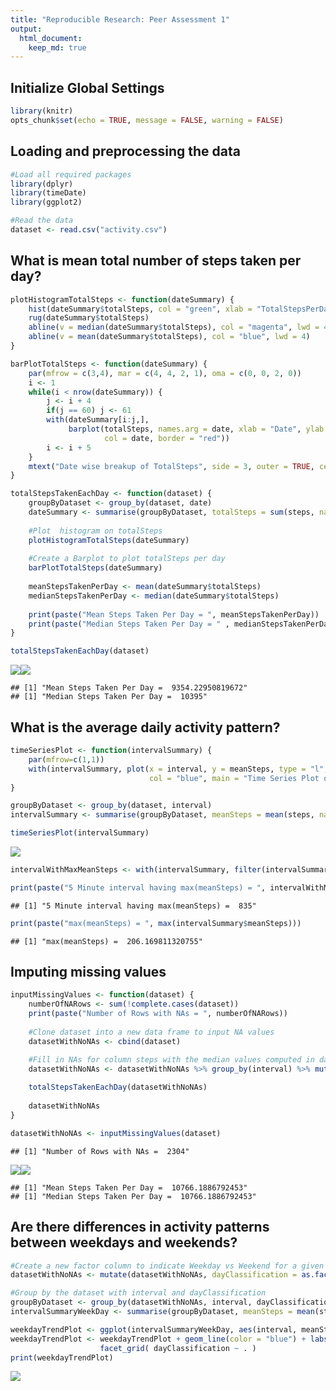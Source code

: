 ```yaml
---
title: "Reproducible Research: Peer Assessment 1"
output: 
  html_document:
    keep_md: true
---
```

## Initialize Global Settings

```r
library(knitr)
opts_chunk$set(echo = TRUE, message = FALSE, warning = FALSE)
```

## Loading and preprocessing the data

```r
#Load all required packages
library(dplyr)
library(timeDate)
library(ggplot2)

#Read the data
dataset <- read.csv("activity.csv")
```

## What is mean total number of steps taken per day?

```r
plotHistogramTotalSteps <- function(dateSummary) {
    hist(dateSummary$totalSteps, col = "green", xlab = "TotalStepsPerDay")
    rug(dateSummary$totalSteps)
    abline(v = median(dateSummary$totalSteps), col = "magenta", lwd = 4)
    abline(v = mean(dateSummary$totalSteps), col = "blue", lwd = 4)
}

barPlotTotalSteps <- function(dateSummary) {
    par(mfrow = c(3,4), mar = c(4, 4, 2, 1), oma = c(0, 0, 2, 0))
    i <- 1
    while(i < nrow(dateSummary)) {
        j <- i + 4
        if(j == 60) j <- 61
        with(dateSummary[i:j,],
             barplot(totalSteps, names.arg = date, xlab = "Date", ylab = "TotalSteps", 
                     col = date, border = "red"))
        i <- i + 5
    }
    mtext("Date wise breakup of TotalSteps", side = 3, outer = TRUE, cex = 0.8, font = 2)
}

totalStepsTakenEachDay <- function(dataset) {
    groupByDataset <- group_by(dataset, date)
    dateSummary <- summarise(groupByDataset, totalSteps = sum(steps, na.rm = TRUE))
    
    #Plot  histogram on totalSteps
    plotHistogramTotalSteps(dateSummary)
    
    #Create a Barplot to plot totalSteps per day
    barPlotTotalSteps(dateSummary)
    
    meanStepsTakenPerDay <- mean(dateSummary$totalSteps)
    medianStepsTakenPerDay <- median(dateSummary$totalSteps)
    
    print(paste("Mean Steps Taken Per Day = ", meanStepsTakenPerDay))
    print(paste("Median Steps Taken Per Day = " , medianStepsTakenPerDay))
}

totalStepsTakenEachDay(dataset)
```

![](PA1_template_files/figure-html/totalStepsTakenEachDay-1.png)<!-- -->![](PA1_template_files/figure-html/totalStepsTakenEachDay-2.png)<!-- -->

```
## [1] "Mean Steps Taken Per Day =  9354.22950819672"
## [1] "Median Steps Taken Per Day =  10395"
```

## What is the average daily activity pattern?

```r
timeSeriesPlot <- function(intervalSummary) {
    par(mfrow=c(1,1))
    with(intervalSummary, plot(x = interval, y = meanSteps, type = "l", xlab = "Interval", ylab = "MeanSteps",
                               col = "blue", main = "Time Series Plot of MeanSteps per Interval"))
}

groupByDataset <- group_by(dataset, interval)
intervalSummary <- summarise(groupByDataset, meanSteps = mean(steps, na.rm = TRUE))

timeSeriesPlot(intervalSummary)
```

![](PA1_template_files/figure-html/averageStepsTakenPerInterval-1.png)<!-- -->

```r
intervalWithMaxMeanSteps <- with(intervalSummary, filter(intervalSummary, meanSteps == max(meanSteps))$interval)

print(paste("5 Minute interval having max(meanSteps) = ", intervalWithMaxMeanSteps))
```

```
## [1] "5 Minute interval having max(meanSteps) =  835"
```

```r
print(paste("max(meanSteps) = ", max(intervalSummary$meanSteps)))
```

```
## [1] "max(meanSteps) =  206.169811320755"
```

## Imputing missing values

```r
inputMissingValues <- function(dataset) {
    numberOfNARows <- sum(!complete.cases(dataset))
    print(paste("Number of Rows with NAs = ", numberOfNARows))
    
    #Clone dataset into a new data frame to input NA values
    datasetWithNoNAs <- cbind(dataset)

    #Fill in NAs for column steps with the median values computed in dateSummary
    datasetWithNoNAs <- datasetWithNoNAs %>% group_by(interval) %>% mutate(steps = ifelse(is.na(steps), mean(steps, na.rm = TRUE), steps))
    
    totalStepsTakenEachDay(datasetWithNoNAs)
    
    datasetWithNoNAs
}

datasetWithNoNAs <- inputMissingValues(dataset)
```

```
## [1] "Number of Rows with NAs =  2304"
```

![](PA1_template_files/figure-html/inputMissingValues-1.png)<!-- -->![](PA1_template_files/figure-html/inputMissingValues-2.png)<!-- -->

```
## [1] "Mean Steps Taken Per Day =  10766.1886792453"
## [1] "Median Steps Taken Per Day =  10766.1886792453"
```

## Are there differences in activity patterns between weekdays and weekends?

```r
#Create a new factor column to indicate Weekday vs Weekend for a given date
datasetWithNoNAs <- mutate(datasetWithNoNAs, dayClassification = as.factor(ifelse(isWeekday(date, wday=1:5), "Weekday", "Weekend")))

#Group by the dataset with interval and dayClassification
groupByDataset <- group_by(datasetWithNoNAs, interval, dayClassification)
intervalSummaryWeekDay <- summarise(groupByDataset, meanSteps = mean(steps, na.rm = TRUE))

weekdayTrendPlot <- ggplot(intervalSummaryWeekDay, aes(interval, meanSteps))
weekdayTrendPlot <- weekdayTrendPlot + geom_line(color = "blue") + labs(x = "Interval", y = "Average Number of Steps") +
                    facet_grid( dayClassification ~ . )
print(weekdayTrendPlot)
```

![](PA1_template_files/figure-html/weekEndWeekDayPatterns-1.png)<!-- -->
